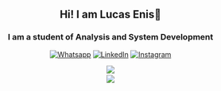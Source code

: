 <div align="center">
  
## Hi! I am Lucas Enis👋

### I am a student of Analysis and System Development

[![Whatsapp](https://img.shields.io/badge/WhatsApp-25D366?style=for-the-badge&logo=whatsapp&logoColor=white)](https://api.whatsapp.com/send?phone=5531984885915&text=Hi!%20I%20came%20from%20Github.%20I%20would%20like%20to%20talk%20to%20you!%20Can%20we?)
[![LinkedIn](https://img.shields.io/badge/LinkedIn-0077B5?style=for-the-badge&logo=linkedin&logoColor=white)](https://www.linkedin.com/in/lucasgde/)
[![Instagram](https://img.shields.io/badge/Instagram-E4405F?style=for-the-badge&logo=instagram&logoColor=white)](https://www.instagram.com/lucasgduartee/)

 <div align="center>
    <a href="https://github.com/lucagdev">
    <img height="150em" src="https://github-readme-stats.vercel.app/api/top-langs/?username=lucagdev&layout=compact&langs_count=7&theme=dracula"/>
    </div>
  <img height="200em" src="https://github-readme-stats.vercel.app/api?username=lucagdev&show_icons=true&theme=dracula"/>
</div>

<div align="center>
![Snake animation](https://github.com/Lucagdev/Lucagdev/blob/output/github-contribution-grid-snake.svg)
  </div>
